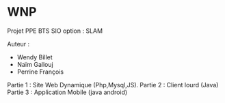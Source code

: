 # WNP

Projet PPE BTS SIO option : SLAM


Auteur :
- Wendy Billet
- Naïm Gallouj
- Perrine François

Partie 1 : Site Web Dynamique (Php,Mysql,JS).
Partie 2 : Client lourd (Java)
Partie 3 : Application Mobile (java android)
